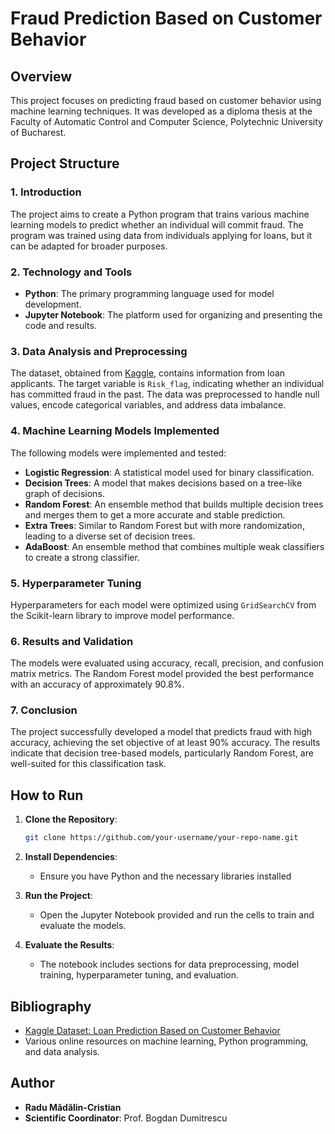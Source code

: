 # Fraud Prediction Based on Customer Behavior

## Overview
This project focuses on predicting fraud based on customer behavior using machine learning techniques. It was developed as a diploma thesis at the Faculty of Automatic Control and Computer Science, Polytechnic University of Bucharest.

## Project Structure

### 1. Introduction
The project aims to create a Python program that trains various machine learning models to predict whether an individual will commit fraud. The program was trained using data from individuals applying for loans, but it can be adapted for broader purposes.

### 2. Technology and Tools
- **Python**: The primary programming language used for model development.
- **Jupyter Notebook**: The platform used for organizing and presenting the code and results.

### 3. Data Analysis and Preprocessing
The dataset, obtained from [Kaggle](https://www.kaggle.com/datasets/subhamjain/loan-prediction-based-on-customer-behavior), contains information from loan applicants. The target variable is `Risk_flag`, indicating whether an individual has committed fraud in the past. The data was preprocessed to handle null values, encode categorical variables, and address data imbalance.

### 4. Machine Learning Models Implemented
The following models were implemented and tested:
- **Logistic Regression**: A statistical model used for binary classification.
- **Decision Trees**: A model that makes decisions based on a tree-like graph of decisions.
- **Random Forest**: An ensemble method that builds multiple decision trees and merges them to get a more accurate and stable prediction.
- **Extra Trees**: Similar to Random Forest but with more randomization, leading to a diverse set of decision trees.
- **AdaBoost**: An ensemble method that combines multiple weak classifiers to create a strong classifier.

### 5. Hyperparameter Tuning
Hyperparameters for each model were optimized using `GridSearchCV` from the Scikit-learn library to improve model performance.

### 6. Results and Validation
The models were evaluated using accuracy, recall, precision, and confusion matrix metrics. The Random Forest model provided the best performance with an accuracy of approximately 90.8%.

### 7. Conclusion
The project successfully developed a model that predicts fraud with high accuracy, achieving the set objective of at least 90% accuracy. The results indicate that decision tree-based models, particularly Random Forest, are well-suited for this classification task.

## How to Run
1. **Clone the Repository**:
    ```bash
    git clone https://github.com/your-username/your-repo-name.git
    ```
2. **Install Dependencies**:
    - Ensure you have Python and the necessary libraries installed
	
3. **Run the Project**:
    - Open the Jupyter Notebook provided and run the cells to train and evaluate the models.

4. **Evaluate the Results**:
    - The notebook includes sections for data preprocessing, model training, hyperparameter tuning, and evaluation.

## Bibliography
- [Kaggle Dataset: Loan Prediction Based on Customer Behavior](https://www.kaggle.com/datasets/subhamjain/loan-prediction-based-on-customer-behavior)
- Various online resources on machine learning, Python programming, and data analysis.

## Author
- **Radu Mădălin-Cristian**
- **Scientific Coordinator**: Prof. Bogdan Dumitrescu
